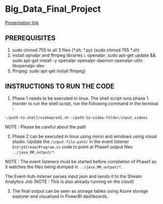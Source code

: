 # Big_Data_Final_Project

[Presentation link](http://prezi.com/xusx-vdbosup/?utm_campaign=share&utm_medium=copy)

## PREREQUISITES
1. sudo chmod 755 to all 3 files (*.sh, *.py) (sudo chmod 755 *.sh)
2. install opnalpr and ffmpeg libraries 
   i. openalpr: sudo apt-get update && sudo apt-get install -y openalpr openalpr-daemon openalpr-utils libopenalpr-dev
3. ffmpeg: sudo apt-get install ffmpeg)

## INSTRUCTIONS TO RUN THE CODE

1. Phase 1 needs to be executed in linux. The shell script runs phase 1. Inorder to run the shell script, run the following command in the terminal :

```
~/path-to-shell/vidmapred2.sh ~/path-to-video-folder/input_videos
```
NOTE : Please be careful about the path

2. Phase 2 can be executed in linux using mono and windows using visual studio. Update the `/input-file-path/` in the event listener `EntryStream/Program.cs` code to point at Phase1 output files `../java_MR_output/*`.

NOTE : The event listeners must be started before completion of Phase1 as it watches the files being dumped in `../java_MR_output/*`.

The Event-hub-listener parses input json and sends it to the Stream Analytics Job (NOTE : This is also already running on the cloud)

3. The final output can be seen as storage tables using Azure storage explorer and visualised in PowerBI dashboards.




